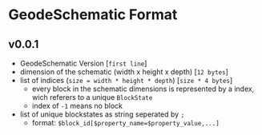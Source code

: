 # GeodeSchematic Format

## **v0.0.1**

- GeodeSchematic Version [`first line`]
- dimension of the schematic (width x height x depth)  [`12 bytes`]
- list of indices (`size = width * height * depth`)  [`size * 4 bytes`]
  - every block in the schematic dimensions is represented by a index, wich referers to a unique `BlockState` 
  - index of `-1` means no block
- list of unique blockstates as string seperated by `;`
  - format: `$block_id[$property_name=$property_value,...]`
